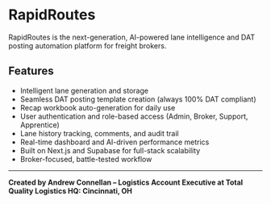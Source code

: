 # RapidRoutes

RapidRoutes is the next-generation, AI-powered lane intelligence and DAT posting automation platform for freight brokers.

## Features
- Intelligent lane generation and storage
- Seamless DAT posting template creation (always 100% DAT compliant)
- Recap workbook auto-generation for daily use
- User authentication and role-based access (Admin, Broker, Support, Apprentice)
- Lane history tracking, comments, and audit trail
- Real-time dashboard and AI-driven performance metrics
- Built on Next.js and Supabase for full-stack scalability
- Broker-focused, battle-tested workflow

---

**Created by Andrew Connellan – Logistics Account Executive at Total Quality Logistics HQ: Cincinnati, OH**

